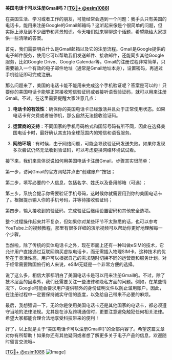 **美国电话卡可以注册Gmail吗？[[TG💪+ @esim1088](https://t.me/s/esim1088)]**

在美国生活、学习或者工作的朋友，可能经常会遇到一个问题：我手头只有美国的电话卡，能用来注册Google的Gmail邮箱吗？这听起来像是个很简单的问题，但实际上涉及到不少细节和背景知识。今天咱们就来聊聊这个话题，希望能给大家提供一些清晰的答案。

首先，我们需要明白什么是Gmail邮箱以及它的注册流程。Gmail是Google提供的电子邮件服务，使用它可以帮助我们发送邮件、接收邮件，还能同步其他Google服务，比如Google Drive、Google Calendar等。Gmail的注册过程非常简单，只需要输入一个有效的电子邮件地址（通常是Gmail地址本身），设置密码，再通过手机验证即可完成注册。

那么问题来了，美国的电话卡能不能用来完成这个手机验证呢？答案是可以的！只要你的美国电话卡能够正常接收短信验证码或者接听语音验证码，就可以用来注册Gmail。不过，在这里需要提醒大家注意几点：

1. **电话卡的有效性**：确保你的美国电话卡已经激活并且处于正常使用状态。如果电话卡有欠费或者被停机，那么自然无法接收验证码。
   
2. **运营商的支持**：不同国家的手机号码格式和国际号码有所不同，因此在选择美国电话卡时，最好确认其支持全球范围内的短信和语音服务。

3. **网络环境**：有时候，由于网络问题，可能会导致验证码发送失败。如果你发现多次尝试仍然无法收到验证码，可以考虑更换网络环境试试看。

接下来，我们来具体说说如何用美国电话卡注册Gmail。步骤其实很简单：

第一步，访问Gmail的官方网站并点击“创建账户”按钮；

第二步，填写必要的个人信息，包括名字、姓氏以及备用邮箱（可选）；

第三步，系统会提示你需要验证手机号码，这时候你就需要用到你的美国电话卡了。根据提示输入你的手机号码，并等待接收验证码；

第四步，输入接收到的验证码，完成验证后继续设置密码和其他安全选项。

整个过程操作起来并不复杂，但如果你对某些环节不太熟悉的话，也可以参考YouTube上的视频教程，那里有很多详细的演示视频可以帮助你更好地理解每一个步骤。

当然啦，除了传统的实体电话卡之外，现在市面上还有一种叫做eSIM的技术，它允许用户直接通过互联网购买虚拟电话卡，而无需插入物理SIM卡。这种技术的优势在于灵活性高，用户可以根据自己的需求随时切换不同的运营商和服务计划。对于经常需要跨国旅行的人来说，eSIM无疑是一个非常方便的选择。

说了这么多，相信大家都明白了美国电话卡是可以用来注册Gmail的。不过，除了技术层面的因素外，我们还需要关注一些法律和隐私方面的问题。例如，在某些情况下，Google可能会要求用户提供额外的身份证明文件以防止滥用账户。因此，在注册过程中一定要保持诚实守信的态度，以免给自己带来不必要的麻烦。

最后，我想强调一下，无论你是使用美国电话卡还是其他国家的电话卡，都必须遵守当地的法律法规。尤其是在涉及跨境通信时，更要注意避免触犯任何相关法律。希望大家都能合理合法地享受科技带来的便利！

好了，以上就是关于“美国电话卡可以注册Gmail吗”的全部内容了。希望这篇文章对你有所帮助！如果你还有其他疑问或者想了解更多关于电子产品的信息，欢迎随时留言交流哦~ 

[[TG💪+ @esim1088](https://t.me/s/esim1088) ![Image](https://i.postimg.cc/4NQfJmqS/Snipaste-2025-05-13-00-14-12.png)]